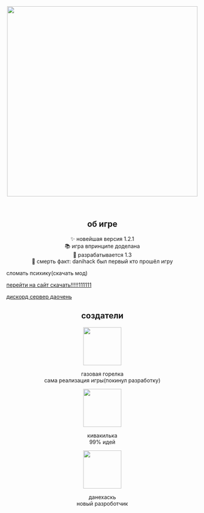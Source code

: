 <div align="center">
  <img height="500" src="https://i.ibb.co/5KH57ND/preview.png"  />
</div>

<p align="center"> <br>
<h2 align="center">об игре</h2>



<p align="center">✨ новейшая версия 1.2.1<br>📚 игра впринципе доделана<br>🎯 разрабатывается 1.3<br>🎲 смерть факт: danihack был первый кто прошёл игру</p>


<p align="left">сломать психику(скачать мод)</p>
<p><a href="https://kivedershitbalduvzaloshnikahtm.github.io/download.html">перейти на сайт скачать!!!!!111111</a></p>
<p><a href="https://discord.gg/w4xVDGsgBK">дискорд сервер даочень</a></p>



<h2 align="center">создатели</h2>



<div align="center">
  <img height="100" src="https://i.ibb.co/G5K0Fw2/doeimosrounded.png"  />
</div>



<p align="center">газовая горелка<br>сама реализация игры(покинул разработку)</p>



<div align="center">
  <img height="100" src="https://i.ibb.co/bQm9QGP/amongaseekrounded.png"  />
</div>



<p align="center">кивакилька<br>99% идей</p>



<div align="center">
  <img height="100" src="https://ibb.co/LpL29D6/danihack-newskin"/>
</div>



<p align="center">данехаскь<br>новый разроботчик</p>

